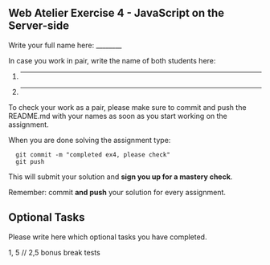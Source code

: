 ## Web Atelier Exercise 4 - JavaScript on the Server-side

Write your full name here: ________

In case you work in pair, write the name of both students here:

1. _________
2. _________

To check your work as a pair, please make sure to commit and push the README.md with your names as soon as you start working on the assignment.

When you are done solving the assignment type:

  ```
	git commit -m "completed ex4, please check"
	git push
  ```

This will submit your solution and __sign you up for a mastery check__.


Remember: commit __and push__ your solution for every assignment.

## Optional Tasks

Please write here which optional tasks you have completed.

1, 5 // 2,5
bonus break tests